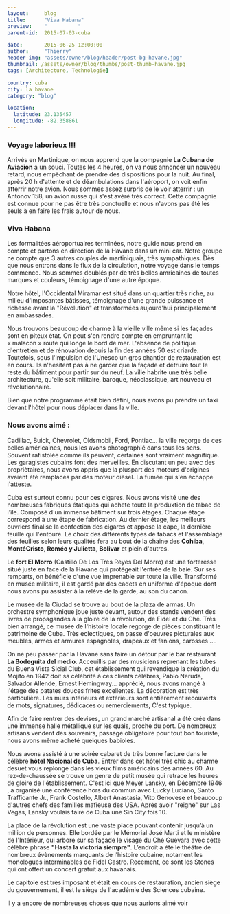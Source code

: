 ```yaml
---
layout:     blog
title:      "Viva Habana"
preview:    "          "
parent-id:  2015-07-03-cuba

date:       2015-06-25 12:00:00
author:     "Thierry"
header-img: "assets/owner/blog/header/post-bg-havane.jpg"
thumbnail: /assets/owner/blog/thumbs/post-thumb-havane.jpg
tags: [Architecture, Technologie]

country: cuba
city: la havane
category: "blog"

location:
  latitude: 23.135457
  longitude: -82.358861
---
```


### Voyage laborieux !!!

Arrivés en Martinique, on nous apprend que la compagnie **La Cubana de Aviacion** a un souci. Toutes les 4 heures, on va nous annoncer un nouveau retard, nous empêchant de prendre des dispositions pour la nuit. Au final, après 20 h d'attente et de déambulations dans l'aéroport, on voit enfin atterrir notre avion. Nous sommes assez surpris de le voir atterrir : un Antonov 158, un avion russe qui s'est avéré très correct. Cette compagnie est connue pour ne pas être très ponctuelle et nous n'avons pas été les seuls à en faire les frais autour de nous.   


### Viva Habana

Les formalitées aéroportuaires terminées, notre guide nous prend en compte et partons en direction de la Havane dans un mini car. Notre groupe ne compte que 3 autres couples de martiniquais, très sympathiques. Dès que nous entrons dans le flux de la circulation, notre voyage dans le temps commence. Nous sommes doublés par de très belles amricaines de toutes marques et couleurs, témoignage d'une autre époque. 

Notre hôtel, l'Occidental Miramar est situé dans un quartier très riche, au milieu d'imposantes bâtisses, témoignage d'une grande puissance et richesse avant la "Révolution" et transformées aujourd'hui principalement en ambassades.

Nous trouvons beaucoup de charme à la vieille ville même si les façades sont en piteux état. On peut s'en rendre compte en empruntant le « malacon » route qui longe le bord de mer. L'absence de politique d'entretien et de rénovation depuis la fin des années 50 est criarde. Toutefois, sous l'impulsion de l'Unesco un gros chantier de restauration est en cours. Ils n'hesitent pas à ne garder que la façade et détruire tout le reste du bâtiment pour partir sur du neuf. La ville habrite une très belle architecture, qu'elle soit militaire, baroque, néoclassique, art nouveau et révolutionnaire.  

Bien que notre programme était bien défini, nous avons pu prendre un taxi devant l'hôtel pour nous déplacer dans la ville. 

 
### Nous avons aimé :

Cadillac, Buick, Chevrolet, Oldsmobil, Ford, Pontiac... la ville regorge de ces belles américaines, nous les avons photographié dans tous les sens. Souvent rafistolée comme ils peuvent, certaines sont vraiment magnifique. Les garagistes cubains font des merveilles. En discutant un peu avec des propriètaires, nous avons appris que la pluspart des moteurs d'origines avaient été remplacés par des moteur dièsel. La fumée qui s'en échappe l'atteste.   

Cuba est surtout connu pour ces cigares. Nous avons visité une des nombreuses fabriques étatiques qui achete toute la produxtion de tabac de l'île. Composé d'un immense bâtiment sur trois étages. Chaque étage correspond à une étape de fabrication. Au dernier étage, les meilleurs ouvriers finalise la confection des cigares et appose la cape, la dernière feuille qui l'entoure. Le choix des différents types de tabacs et l'assemblage des feuilles selon leurs qualités fera au bout de la chaine des **Cohiba**, **MontéCristo**, **Roméo y Julietta**, **Bolivar** et plein d'autres.  

Le **fort El Morro** (Castillo De Los Tres Reyes Del Morro) est une forteresse situé juste en face de la Havane qui protégeait l'entrée de la baie. Sur ses remparts, on bénéficie d'une vue imprenable sur toute la ville. Transformé en musée militaire, il est gardé par des cadets en uniforme d'époque dont nous avons pu assister à la reléve de la garde, au son du canon.

Le musée de la Ciudad se trouve au bout de la plaza de armas. Un orchestre symphonique joue juste devant, autour des stands vendent des livres de propagandes à la gloire de la révolution, de Fidel et du Ché. Très bien arrangé, ce musée de l'histoire locale regorge de pièces constituant le patrimoine de Cuba. Très eclectiques, on passe d'oeuvres picturales aux meubles, armes et armures espagnoles, drapeaux et fanions, carosses .... 

On ne peu passer par la Havane sans faire un détour par le bar restaurant **La Bodeguita del medio**. Acceuillis par des musiciens reprenant les tubes du Buena Vista Sicial Club, cet établissement qui revendique la création du Mojito en 1942 doit sa célébrité à ces clients célébres, Pablo Neruda, Salvador Allende, Ernest Hemingway... apprécié, nous avons mangé à l'étage des patates douces frites excellentes. La décoration est très particulière. Les murs intérieurs et extérieurs sont entièrement recouverts de mots, signatures, dédicaces ou remerciements, C'est typique.

Afin de faire rentrer des devises, un grand marché artisanal a été crée dans une immense halle métallique sur les quais, proche du port. De nombreux artisans vendent des souvenirs, passage obligatoire pour tout bon touriste, nous avons même acheté quelques babioles. 

Nous avons assisté à une soirée cabaret de très bonne facture dans le célèbre **hôtel Nacional de Cuba**. Entrer dans cet hôtel très chic au charme desuet vous replonge dans les vieux films américains des années 60. Au rez-de-chaussée se trouve un genre de petit musée qui retrace les heures de gloire de l'établissement. C'est ici que Meyer Lansky, en Décembre 1946 , a organisé une conférence hors du commun avec Lucky Luciano, Santo Trafficante Jr., Frank Costello, Albert Anastasia, Vito Genovese et beaucoup d'autres chefs des familles mafieuse des USA. Après avoir "reigné" sur Las Vegas, Lansky voulais faire de Cuba une Sin City fois 10.  

La place de la révolution est une vaste place pouvant contenir jusqu’à un million de personnes. Elle bordée par le Mémorial José Marti et le ministère de l'Intérieur, qui arbore sur sa façade le visage du Ché Guevara avec cette célèbre phrase **"Hasta la victoria siempre"**. L’endroit a été le théâtre de nombreux évènements marquants de l’histoire cubaine, notament les monologues interminables de Fidel Castro. Recement, ce sont les Stones qui ont offert un concert gratuit aux havanais. 

Le capitole est très imposant et était en cours de restauration, ancien siège du gouvernement, il est le siège de l'académie des Sciences cubaine.

Il y a encore de nombreuses choses que nous aurions aimé voir